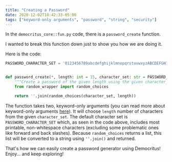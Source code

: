 ```yaml
---
title: "Creating a Password"
date: 2020-12-02T18:42:33-05:00
tags: ["keyword-only arguments", "password", "string", "security"]
---
```


In the `democritus_core::fun.py` code, there is a `password_create` function.

I wanted to break this function down just to show you how we are doing it.

Here is the code:

```python
PASSWORD_CHARACTER_SET = '0123456789abcdefghijklmnopqrstuvwxyzABCDEFGHIJKLMNOPQRSTUVWXYZ!#$%&()*+,-.:;<=>?@[]^_`{|}~'


def password_create(*, length: int = 15, character_set: str = PASSWORD_CHARACTER_SET) -> str:
    """Create a password of the given length using the given character_set."""
    from random_wrapper import random_choices

    return ''.join(random_choices(character_set, length))

```

The function takes two, keyword-only arguments (you can read more about keyword-only arguments [here](https://www.python.org/dev/peps/pep-3102/)). It will choose `length` number of characters from the given `character_set`. The default character set is `PASSWORD_CHARACTER_SET` which, as seen in the code above, includes most printable, non-whitespace characters (excluding some problematic ones like forward and back slashes). Because `random_choices` returns a list, this list will be converted to a string using `''.join()` and returned.

That's how we can easily create a password generator using Democritus! Enjoy... and keep exploring!
